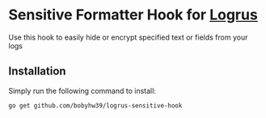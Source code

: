 # Sensitive Formatter Hook for [Logrus](https://github.com/sirupsen/logrus)

Use this hook to easily hide or encrypt specified text or fields from your logs

## Installation

Simply run the following command to install:

```
go get github.com/bobyhw39/logrus-sensitive-hook
```